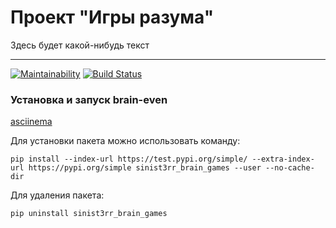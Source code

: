 #  Проект "Игры разума"

Здесь будет какой-нибудь текст 

---
[![Maintainability](https://api.codeclimate.com/v1/badges/811f8bef0daed62f80f8/maintainability)](https://codeclimate.com/github/sinist3rr/python-project-lvl1/maintainability)
[![Build Status](https://travis-ci.org/sinist3rr/python-project-lvl1.svg?branch=master)](https://travis-ci.org/sinist3rr/python-project-lvl1)

### Установка и запуск brain-even

[asciinema](https://asciinema.org/a/L4KeGB8RhkHt1mqAJgxVGsnYQ)

Для установки пакета можно использовать команду:
```
pip install --index-url https://test.pypi.org/simple/ --extra-index-url https://pypi.org/simple sinist3rr_brain_games --user --no-cache-dir
```

Для удаления пакета:
```
pip uninstall sinist3rr_brain_games
```

